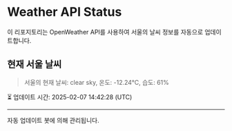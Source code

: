 
# Weather API Status

이 리포지토리는 OpenWeather API를 사용하여 서울의 날씨 정보를 자동으로 업데이트합니다.

## 현재 서울 날씨
> 서울의 현재 날씨: clear sky, 온도: -12.24°C, 습도: 61%

⏳ 업데이트 시간: 2025-02-07 14:42:28 (UTC)

---
자동 업데이트 봇에 의해 관리됩니다.
